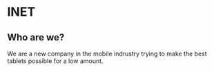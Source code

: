 # INET
## Who are we?
We are a new company in the mobile indrustry trying to make the best tablets possible for a low amount.
